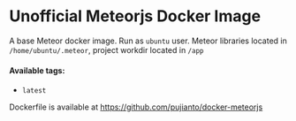 # Unofficial Meteorjs Docker Image

A base Meteor docker image.
Run as `ubuntu` user. Meteor libraries located in `/home/ubuntu/.meteor`, project workdir located in `/app` 

#### Available tags:
- `latest`

Dockerfile is available at https://github.com/pujianto/docker-meteorjs